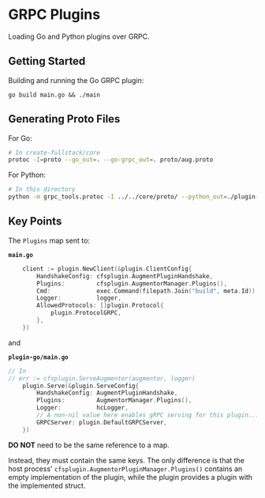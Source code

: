 # GRPC Plugins

Loading Go and Python plugins over GRPC.

## Getting Started

Building and running the Go GRPC plugin:

```
go build main.go && ./main
```

## Generating Proto Files

For Go:

```bash
# In create-fullstack/core
protoc -I=proto --go_out=. --go-grpc_out=. proto/aug.proto
```

For Python:

```bash
# In this directory
python -m grpc_tools.protoc -I ../../core/proto/ --python_out=./plugin-python/ --grpc_python_out=./plugin-python/ ../../core/proto/aug.proto
```

## Key Points

The `Plugins` map sent to:

**`main.go`**

```go
	client := plugin.NewClient(&plugin.ClientConfig{
		HandshakeConfig: cfsplugin.AugmentPluginHandshake,
		Plugins:         cfsplugin.AugmentorManager.Plugins(),
		Cmd:             exec.Command(filepath.Join("build", meta.Id)),
		Logger:          logger,
		AllowedProtocols: []plugin.Protocol{
			plugin.ProtocolGRPC,
		},
	})
```

and

**`plugin-go/main.go`**

```go
// In
// err := cfsplugin.ServeAugmentor(augmentor, logger)
	plugin.Serve(&plugin.ServeConfig{
		HandshakeConfig: AugmentPluginHandshake,
		Plugins:         AugmentorManager.Plugins(),
		Logger:          hcLogger,
		// A non-nil value here enables gRPC serving for this plugin...
		GRPCServer: plugin.DefaultGRPCServer,
	})
```

**DO NOT** need to be the same reference to a map.

Instead, they must contain the same keys. The only difference is that the host process' `cfsplugin.AugmentorPluginManager.Plugins()` contains an empty implementation of the plugin, while the plugin provides a plugin with the implemented struct.

